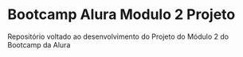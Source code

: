 # Bootcamp Alura Modulo 2 Projeto
 Repositório voltado ao desenvolvimento do Projeto do Módulo 2 do Bootcamp da Alura
